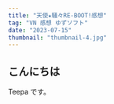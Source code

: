 ```yaml
---
title: "天使★騒々RE-BOOT!感想"
tag: "VN 感想 ゆずソフト"
date: "2023-07-15"
thumbnail: "thumbnail-4.jpg"
---
```


## こんにちは

Teepa です。
